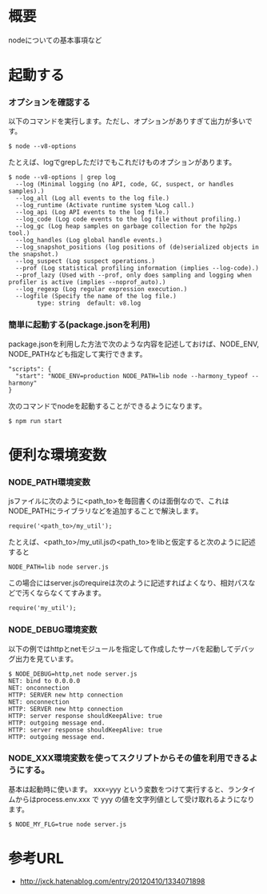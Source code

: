 # 概要
nodeについての基本事項など

# 起動する

### オプションを確認する
以下のコマンドを実行します。ただし、オプションがありすぎて出力が多いです。
```
$ node --v8-options
```

たとえば、logでgrepしただけでもこれだけものオプションがあります。
```
$ node --v8-options | grep log
  --log (Minimal logging (no API, code, GC, suspect, or handles samples).)
  --log_all (Log all events to the log file.)
  --log_runtime (Activate runtime system %Log call.)
  --log_api (Log API events to the log file.)
  --log_code (Log code events to the log file without profiling.)
  --log_gc (Log heap samples on garbage collection for the hp2ps tool.)
  --log_handles (Log global handle events.)
  --log_snapshot_positions (log positions of (de)serialized objects in the snapshot.)
  --log_suspect (Log suspect operations.)
  --prof (Log statistical profiling information (implies --log-code).)
  --prof_lazy (Used with --prof, only does sampling and logging when profiler is active (implies --noprof_auto).)
  --log_regexp (Log regular expression execution.)
  --logfile (Specify the name of the log file.)
        type: string  default: v8.log
```

### 簡単に起動する(package.jsonを利用)
package.jsonを利用した方法で次のような内容を記述しておけば、NODE_ENV, NODE_PATHなども指定して実行できます。
```
"scripts": {
  "start": "NODE_ENV=production NODE_PATH=lib node --harmony_typeof --harmony"
}
```

次のコマンドでnodeを起動することができるようになります。
```
$ npm run start
```


# 便利な環境変数

### NODE_PATH環境変数
jsファイルに次のように<path_to>を毎回書くのは面倒なので、これはNODE_PATHにライブラリなどを追加することで解決します。
```
require('<path_to>/my_util');
```

たとえば、<path_to>/my_util.jsの<path_to>をlibと仮定すると次のように記述すると
```
NODE_PATH=lib node server.js
```

この場合にはserver.jsのrequireは次のように記述すればよくなり、相対パスなどで汚くならなくてすみます。
```
require('my_util');
```

### NODE_DEBUG環境変数
以下の例ではhttpとnetモジュールを指定して作成したサーバを起動してデバッグ出力を見ています。
```
$ NODE_DEBUG=http,net node server.js
NET: bind to 0.0.0.0
NET: onconnection
HTTP: SERVER new http connection
NET: onconnection
HTTP: SERVER new http connection
HTTP: server response shouldKeepAlive: true
HTTP: outgoing message end.
HTTP: server response shouldKeepAlive: true
HTTP: outgoing message end.
```

### NODE_XXX環境変数を使ってスクリプトからその値を利用できるようにする。
基本は起動時に使います。
xxx=yyy という変数をつけて実行すると、ランタイムからはprocess.env.xxx で yyy の値を文字列値として受け取れるようになります。
```
$ NODE_MY_FLG=true node server.js
```


# 参考URL
- http://jxck.hatenablog.com/entry/20120410/1334071898
